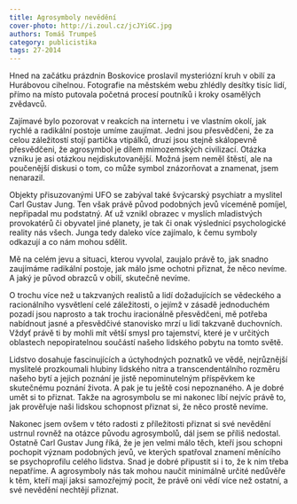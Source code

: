 ```yaml
---
title: Agrosymboly nevědění
cover-photo: http://i.zoul.cz/jcJYiGC.jpg
authors: Tomáš Trumpeš
category: publicistika
tags: 27-2014 
---
```


Hned na začátku prázdnin Boskovice proslavil mysteriózní kruh v obilí za Hurábovou cihelnou. Fotografie na městském webu zhlédly desítky tisíc lidí, přímo na místo putovala početná procesí poutníků i kroky osamělých zvědavců.

Zajímavé bylo pozorovat v reakcích na internetu i ve vlastním okolí, jak rychlé a radikální postoje umíme zaujímat. Jedni jsou přesvědčeni, že za celou záležitostí stojí partička vtipálků, druzí jsou stejně skálopevně přesvědčeni, že agrosymbol je dílem mimozemských civilizací. Otázka vzniku je asi otázkou nejdiskutovanější. Možná jsem neměl štěstí, ale na poučenější diskusi o tom, co může symbol znázorňovat a znamenat, jsem nenarazil.

Objekty přisuzovanými UFO se zabýval také švýcarský psychiatr a myslitel Carl Gustav Jung. Ten však právě původ podobných jevů víceméně pomíjel, nepřipadal mu podstatný. Ať už vznikl obrazec v myslích mladistvých provokatérů či obyvatel jiné planety, je tak či onak výslednicí psychologické reality nás všech. Junga tedy daleko více zajímalo, k čemu symboly odkazují a co nám mohou sdělit.

Mě na celém jevu a situaci, kterou vyvolal, zaujalo právě to, jak snadno zaujímáme radikální postoje, jak málo jsme ochotni přiznat, že něco nevíme. A jaký je původ obrazců v obilí, skutečně nevíme.

O trochu více než u takzvaných realistů a lidí dožadujících se vědeckého a racionálního vysvětlení celé záležitosti, o jejímž v zásadě jednoduchém pozadí jsou naprosto a tak trochu iracionálně přesvědčeni, mě potřeba nabídnout jasné a přesvědčivé stanovisko mrzí u lidí takzvaně duchovních. Vždyť právě ti by mohli mít větší smysl pro tajemství, které je v určitých oblastech nepopiratelnou součástí našeho lidského pobytu na tomto světě.

Lidstvo dosahuje fascinujících a úctyhodných poznatků ve vědě, nejrůznější myslitelé prozkoumali hlubiny lidského nitra a transcendentálního rozměru našeho bytí a jejich poznání je jistě
nepominutelným příspěvkem ke skutečnému poznání života. A pak je tu ještě cosi nepoznaného. A je dobré umět si to přiznat. Takže na agrosymbolu se mi nakonec líbí nejvíc právě to, jak prověřuje naši lidskou schopnost přiznat si, že něco prostě nevíme.

Nakonec jsem ovšem v této radosti z příležitosti přiznat si své nevědění ustrnul rovněž na otázce původu agrosymbolů, dál jsem se příliš nedostal. Ostatně Carl Gustav Jung říká, že je jen velmi málo těch, kteří jsou schopni pochopit význam podobných jevů, ve kterých spatřoval znamení měnícího se psychoprofilu celého lidstva. Snad je dobré připustit si i to, že k nim třeba nepatříme. A agrosymboly nás tak mohou naučit minimálně určité nedůvěře k těm, kteří mají jaksi samozřejmý pocit, že právě oni vědí více než ostatní, a své nevědění nechtějí přiznat.
